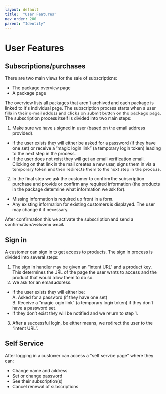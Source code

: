 ```yaml
---
layout: default
title:  "User Features"
nav_order: 200
parent: "Identity"
---
```


# User Features

## Subscriptions/purchases

There are two main views for the sale of subscriptions:

* The package overview page
* A package page

The overview lists all packages that aren't archived and each package is linked to it's individual page. The subscription process starts when a user fills in their e-mail addess and clicks on submit button on the package page. The subscription process itself is divided into two main steps:

1. Make sure we have a signed in user (based on the email address provided).
  * If the user exists they will either be asked for a password (if they have one set) or receive a “magic login link” (a temporary login token) leading to the next step in the process.
  * If the user does not exist they will get an email verification email. Clicking on that link in the mail creates a new user, signs them in via a temporary token and then redirects them to the next step in the process.
2. In the final step we ask the customer to confirm the subscription purchase and provide or confirm any required information (the products in the package determine what information we ask for). 
  * Missing information is required up front in a form.
  * Any existing information for existing customers is displayed. The user may change it if necessary.

After confirmation this we activate the subscription and send a confirmation/welcome email.

## Sign in

A customer can sign in to get access to products. The sign in process is divided into several steps:

1. The sign in handler may be given an “intent URL” and a product key. This determines the URL of the page the user wants to access and the product that would allow them to do so. 
2. We ask for an email address.
  * If the user exists they will either be:  
    A. Asked for a password (if they have one set)  
    B. Receive a “magic login link” (a temporary login token) if they don’t have a password set.
  * If they don’t exist they will be notified and we return to step 1.
3. After a successful login, be either means, we redirect the user to the “intent URL”.

## Self Service

After logging in a customer can access a "self service page" where they can:

* Change name and address
* Set or change password
* See their subscription(s)
* Cancel renewal of subscriptions
